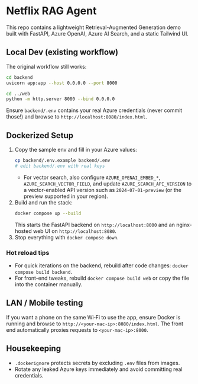 # Netflix RAG Agent

This repo contains a lightweight Retrieval-Augmented Generation demo built with FastAPI, Azure OpenAI, Azure AI Search, and a static Tailwind UI.

## Local Dev (existing workflow)

The original workflow still works:

```bash
cd backend
uvicorn app:app --host 0.0.0.0 --port 8000

cd ../web
python -m http.server 8080 --bind 0.0.0.0
```

Ensure `backend/.env` contains your real Azure credentials (never commit those!) and browse to `http://localhost:8080/index.html`.

## Dockerized Setup

1. Copy the sample env and fill in your Azure values:
   ```bash
   cp backend/.env.example backend/.env
   # edit backend/.env with real keys
   ```
   - For vector search, also configure `AZURE_OPENAI_EMBED_*`, `AZURE_SEARCH_VECTOR_FIELD`, and update `AZURE_SEARCH_API_VERSION` to a vector-enabled API version such as `2024-07-01-preview` (or the preview supported in your region).
2. Build and run the stack:
   ```bash
   docker compose up --build
   ```
   This starts the FastAPI backend on `http://localhost:8000` and an nginx-hosted web UI on `http://localhost:8080`.
3. Stop everything with `docker compose down`.

### Hot reload tips

- For quick iterations on the backend, rebuild after code changes: `docker compose build backend`.
- For front-end tweaks, rebuild `docker compose build web` or copy the file into the container manually.

## LAN / Mobile testing

If you want a phone on the same Wi‑Fi to use the app, ensure Docker is running and browse to `http://<your-mac-ip>:8080/index.html`. The front end automatically proxies requests to `<your-mac-ip>:8000`.

## Housekeeping

- `.dockerignore` protects secrets by excluding `.env` files from images.
- Rotate any leaked Azure keys immediately and avoid committing real credentials.
